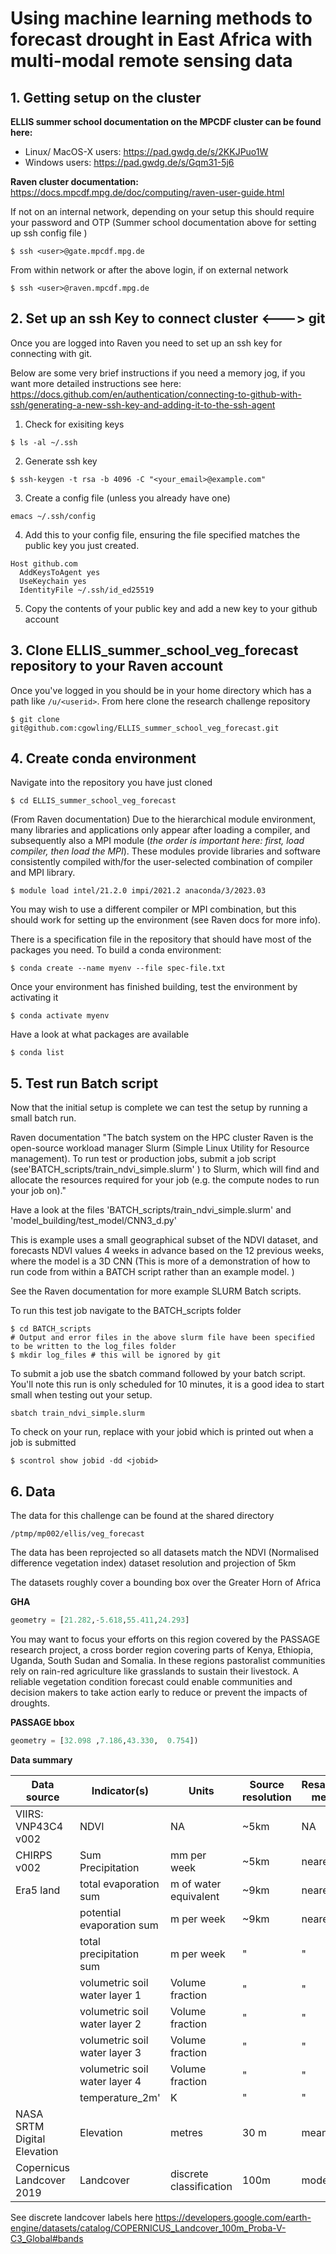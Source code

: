 # Using machine learning methods to forecast drought in East Africa with multi-modal remote sensing data

## 1. Getting setup on the cluster

**ELLIS summer school documentation on the MPCDF cluster can be found here:** 

- Linux/ MacOS-X users: https://pad.gwdg.de/s/2KKJPuo1W
- Windows users: https://pad.gwdg.de/s/Gqm31-5j6

**Raven cluster documentation:**
https://docs.mpcdf.mpg.de/doc/computing/raven-user-guide.html

If not on an internal network, depending on your setup this should require your password and OTP (Summer school documentation above for setting up ssh config file )
```
$ ssh <user>@gate.mpcdf.mpg.de
```

From within network or after the above login, if on external network 
```
$ ssh <user>@raven.mpcdf.mpg.de
```

## 2. Set up  an ssh Key to connect cluster <---> git 
Once you are logged into Raven you need to set up an ssh key for connecting with git.

Below are some very brief instructions if you need a memory jog, if you want more detailed instructions see here: https://docs.github.com/en/authentication/connecting-to-github-with-ssh/generating-a-new-ssh-key-and-adding-it-to-the-ssh-agent

1. Check for exisiting keys 
``` shell
$ ls -al ~/.ssh
```

2. Generate ssh key 
```shell
$ ssh-keygen -t rsa -b 4096 -C "<your_email>@example.com"
```

3. Create a config file  (unless you already have one)

```shell
emacs ~/.ssh/config
```

4. Add this to your config file, ensuring the file specified matches the public key you just created. 
```text
Host github.com
  AddKeysToAgent yes
  UseKeychain yes
  IdentityFile ~/.ssh/id_ed25519
```

5. Copy the contents of your public key and add a new key to  your github account

## 3. Clone ELLIS_summer_school_veg_forecast repository to your Raven account
Once you've logged in you should be in your home directory which has a path like `/u/<userid>`. From here clone the research challenge repository 
```
$ git clone git@github.com:cgowling/ELLIS_summer_school_veg_forecast.git
```

## 4. Create conda environment 
Navigate into the repository you have just cloned 

```shell
$ cd ELLIS_summer_school_veg_forecast
```
(From Raven documentation)
Due to the hierarchical module environment, many libraries and applications only appear after loading a compiler, and subsequently also a MPI module (_the order is important here: first, load compiler, then load the MPI_). These modules provide libraries and software consistently compiled with/for the user-selected combination of compiler and MPI library.
```shell
$ module load intel/21.2.0 impi/2021.2 anaconda/3/2023.03

```
You may wish to use a different compiler or MPI combination, but this should work for setting up the environment (see Raven docs for more info).


There is a specification file in the repository that should have most of the packages you need. To build a conda environment:
```shell
$ conda create --name myenv --file spec-file.txt
```

Once your environment has finished building, test the environment by activating it
```shell
$ conda activate myenv
```

Have a look at what packages are available 
```shell
$ conda list
```

## 5. Test run Batch script 

Now that the initial setup is complete we can test the setup by running a small batch run.

Raven documentation "The batch system on the HPC cluster Raven is the open-source workload manager Slurm (Simple Linux Utility for Resource management). To run test or production jobs, submit a job script (see'BATCH_scripts/train_ndvi_simple.slurm' ) to Slurm, which will find and allocate the resources required for your job (e.g. the compute nodes to run your job on)."

Have a look at the files  'BATCH_scripts/train_ndvi_simple.slurm' and 'model_building/test_model/CNN3_d.py'

This is example uses a small geographical subset of the NDVI dataset, and forecasts NDVI values 4 weeks in advance based on the 12 previous weeks, where the model is a 3D CNN (This is more of a demonstration of how to run code from within a BATCH script rather than an example model. )

See the Raven documentation for more example SLURM Batch scripts.

To run this test job navigate to the BATCH_scripts folder 
```shell
$ cd BATCH_scripts
# Output and error files in the above slurm file have been specified to be written to the log_files folder
$ mkdir log_files # this will be ignored by git 
```

To submit a job use the sbatch command followed by your batch script. You'll note this run is only scheduled for 10 minutes, it is a good idea to start small  when testing out your setup.
```
sbatch train_ndvi_simple.slurm
```

To check on your run, replace <jobid> with your  jobid which is printed out when a job is submitted 

```
$ scontrol show jobid -dd <jobid>
```
##  6. Data 

The data for this challenge can be found at the shared directory 

```
/ptmp/mp002/ellis/veg_forecast
```
The data has been reprojected so all datasets match the NDVI (Normalised difference vegetation index) dataset resolution and projection of 5km 

The datasets roughly cover a bounding box over the Greater Horn of Africa 

**GHA**
```python
geometry = [21.282,-5.618,55.411,24.293]
```
You may want to focus your efforts on this region covered by the PASSAGE research project, a cross border region covering parts of Kenya, Ethiopia, Uganda, South Sudan and Somalia. In these regions pastoralist communities rely on rain-red agriculture like grasslands to sustain their livestock.  A reliable vegetation condition forecast could enable communities and decision makers to take action early to reduce or prevent the impacts of droughts. 

**PASSAGE bbox**
```python
geometry = [32.098 ,7.186,43.330,  0.754])
```

**Data summary**

| Data source                 | Indicator(s)                  | Units                   | Source resolution | Resampling method | Indicator label                 |
|-----------------------------|-------------------------------|-------------------------|-------------------|-------------------|---------------------------------|
| VIIRS: VNP43C4 v002         | NDVI                          | NA                      | ~5km              | NA                | NA                              |
| CHIRPS v002                 | Sum Precipitation             | mm per week             | ~5km              | nearest           | NA                              |
| Era5 land                   | total evaporation sum         | m of water equivalent   | ~9km              | nearest           | 'total_evaporation_sum'         |
|                             | potential evaporation sum     | m per week              | ~9km              | nearest           | 'potential_evaporation_sum'     |
|                             | total precipitation sum       | m per week              | "                 | "                 | 'total_precipitation_sum'       |
|                             | volumetric soil water layer 1 | Volume fraction         | "                 | "                 | 'volumetric_soil_water_layer_1' |
|                             | volumetric soil water layer 2 | Volume fraction         | "                 | "                 | 'volumetric_soil_water_layer_2' |
|                             | volumetric soil water layer 3 | Volume fraction         | "                 | "                 | 'volumetric_soil_water_layer_3' |
|                             | volumetric soil water layer 4 | Volume fraction         | "                 | "                 | 'volumetric_soil_water_layer_4' |
|                             | temperature_2m'               | K                       | "                 | "                 | temperature_2m'                 |
| NASA SRTM Digital Elevation | Elevation                     | metres                  | 30 m              | mean              | NA                              |
| Copernicus Landcover 2019   | Landcover                     | discrete classification | 100m              | mode              | NA                              |


See discrete landcover labels here https://developers.google.com/earth-engine/datasets/catalog/COPERNICUS_Landcover_100m_Proba-V-C3_Global#bands 
